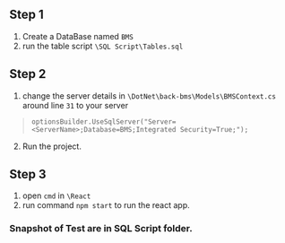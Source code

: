## Step 1

1. Create a DataBase named `BMS`
2. run the table script `\SQL Script\Tables.sql`

## Step 2

1. change the server details in `\DotNet\back-bms\Models\BMSContext.cs` around line `31` 
to your server 
> `optionsBuilder.UseSqlServer("Server=<ServerName>;Database=BMS;Integrated Security=True;");`
2. Run the project.

## Step 3

1. open `cmd` in `\React`
2. run command `npm start` to run the react app.


### Snapshot of Test are in SQL Script folder.
